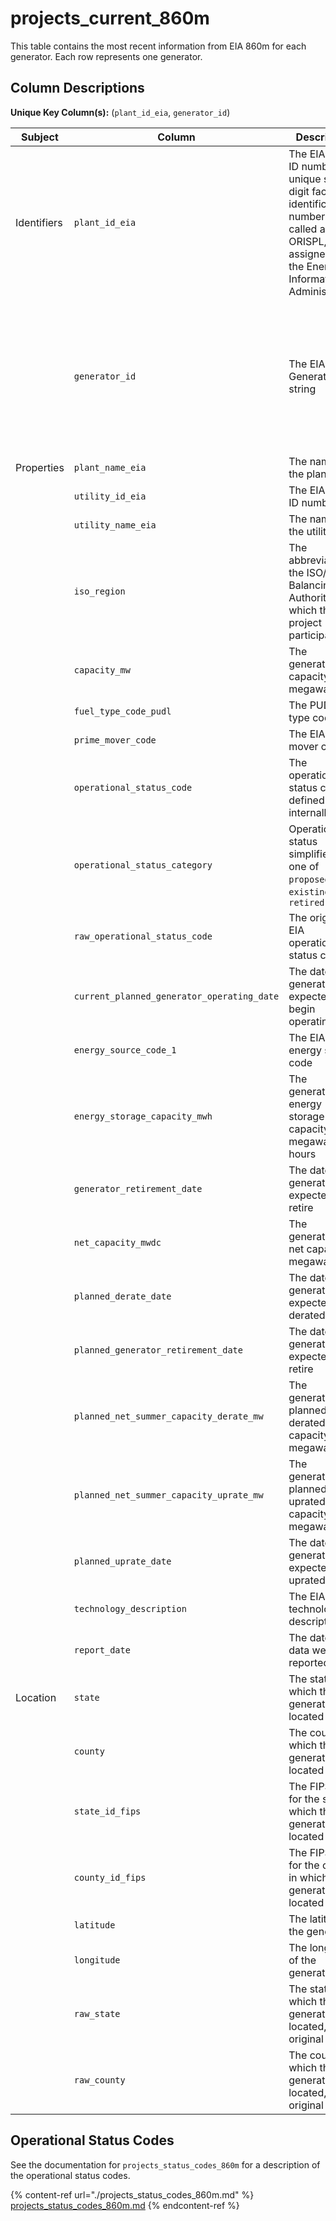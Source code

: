 # projects_current_860m

This table contains the most recent information from EIA 860m for each generator. Each row represents one generator.

## Column Descriptions

**Unique Key Column(s):** (`plant_id_eia`, `generator_id`)

|Subject|Column|Description|Source|Notes|
|----|----|----|----|----|
|Identifiers|`plant_id_eia`|The EIA Plant ID number: a unique six-digit facility identification number, also called an ORISPL, assigned by the Energy Information Administration.|EIA||
||`generator_id`|The EIA Generator ID string|EIA|Generator ID is usually numeric, but sometimes includes letters. Make sure you treat it as a string!|
|Properties|`plant_name_eia`|The name of the plant|EIA||
||`utility_id_eia`|The EIA Utility ID number|EIA||
||`utility_name_eia`|The name of the utility|EIA||
||`iso_region`|The abbreviation of the ISO/RTO or Balancing Authority in which the project participates|EIA||
||`capacity_mw`|The generator's capacity in megawatts|EIA||
||`fuel_type_code_pudl`|The PUDL fuel type code|PUDL||
||`prime_mover_code`|The EIA prime mover code|EIA||
||`operational_status_code`|The operational status code defined internally|derived|See the notes below for more details|
||`operational_status_category`|Operational status simplified to one of `proposed`, `existing`, or `retired`|derived||
||`raw_operational_status_code`|The original EIA operational status code|EIA||
||`current_planned_generator_operating_date`|The date the generator is expected to begin operating|EIA||
||`energy_source_code_1`|The EIA energy source code|EIA||
||`energy_storage_capacity_mwh`|The generator's energy storage capacity in megawatt-hours|EIA||
||`generator_retirement_date`|The date the generator is expected to retire|EIA||
||`net_capacity_mwdc`|The generator's net capacity in megawatts DC|EIA||
||`planned_derate_date`|The date the generator is expected to be derated|EIA||
||`planned_generator_retirement_date`|The date the generator is expected to retire|EIA||
||`planned_net_summer_capacity_derate_mw`|The generator's planned derated capacity in megawatts|EIA||
||`planned_net_summer_capacity_uprate_mw`|The generator's planned uprated capacity in megawatts|EIA||
||`planned_uprate_date`|The date the generator is expected to be uprated|EIA||
||`technology_description`|The EIA technology description|EIA||
||`report_date`|The date the data were reported|EIA||
|Location|`state`|The state in which the generator is located|EIA||
||`county`|The county in which the generator is located|EIA||
||`state_id_fips`|The FIPS code for the state in which the generator is located|EIA||
||`county_id_fips`|The FIPS code for the county in which the generator is located|EIA||
||`latitude`|The latitude of the generator|EIA||
||`longitude`|The longitude of the generator|EIA||
||`raw_state`|The state in which the generator is located, per original data|EIA||
||`raw_county`|The county in which the generator is located, per original data|EIA||

## Operational Status Codes

See the documentation for `projects_status_codes_860m` for a description of the operational status codes.

{% content-ref url="./projects_status_codes_860m.md" %}
[projects_status_codes_860m.md](./projects_status_codes_860m.md)
{% endcontent-ref %}
